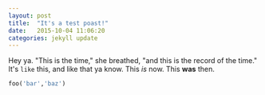 ```yaml
---
layout: post
title:  "It's a test poast!"
date:   2015-10-04 11:06:20
categories: jekyll update
---
```


Hey ya. "This is the time," she breathed, "and this is the record of the
time." It's `like` this, and like that ya know. This *is* now.
This **was** then.

~~~ruby
foo('bar','baz')
~~~
